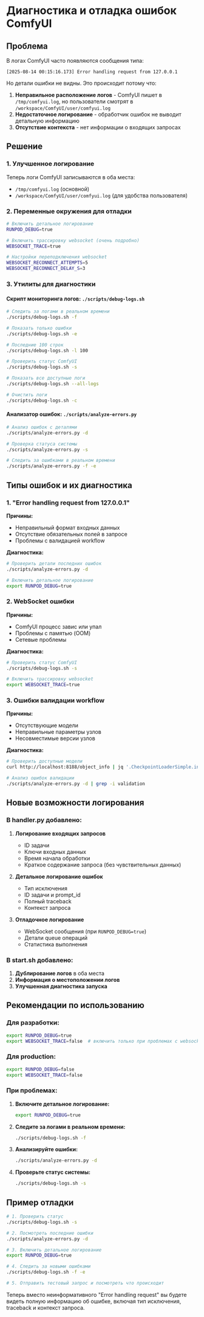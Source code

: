 # Диагностика и отладка ошибок ComfyUI

## Проблема

В логах ComfyUI часто появляются сообщения типа:

```
[2025-08-14 00:15:16.173] Error handling request from 127.0.0.1
```

Но детали ошибки не видны. Это происходит потому что:

1. **Неправильное расположение логов** - ComfyUI пишет в `/tmp/comfyui.log`, но пользователи смотрят в `/workspace/ComfyUI/user/comfyui.log`
2. **Недостаточное логирование** - обработчик ошибок не выводит детальную информацию
3. **Отсутствие контекста** - нет информации о входящих запросах

## Решение

### 1. Улучшенное логирование

Теперь логи ComfyUI записываются в оба места:

-   `/tmp/comfyui.log` (основной)
-   `/workspace/ComfyUI/user/comfyui.log` (для удобства пользователя)

### 2. Переменные окружения для отладки

```bash
# Включить детальное логирование
RUNPOD_DEBUG=true

# Включить трассировку websocket (очень подробно)
WEBSOCKET_TRACE=true

# Настройки переподключения websocket
WEBSOCKET_RECONNECT_ATTEMPTS=5
WEBSOCKET_RECONNECT_DELAY_S=3
```

### 3. Утилиты для диагностики

#### Скрипт мониторинга логов: `./scripts/debug-logs.sh`

```bash
# Следить за логами в реальном времени
./scripts/debug-logs.sh -f

# Показать только ошибки
./scripts/debug-logs.sh -e

# Последние 100 строк
./scripts/debug-logs.sh -l 100

# Проверить статус ComfyUI
./scripts/debug-logs.sh -s

# Показать все доступные логи
./scripts/debug-logs.sh --all-logs

# Очистить логи
./scripts/debug-logs.sh -c
```

#### Анализатор ошибок: `./scripts/analyze-errors.py`

```bash
# Анализ ошибок с деталями
./scripts/analyze-errors.py -d

# Проверка статуса системы
./scripts/analyze-errors.py -s

# Следить за ошибками в реальном времени
./scripts/analyze-errors.py -f -e
```

## Типы ошибок и их диагностика

### 1. "Error handling request from 127.0.0.1"

**Причины:**

-   Неправильный формат входных данных
-   Отсутствие обязательных полей в запросе
-   Проблемы с валидацией workflow

**Диагностика:**

```bash
# Проверить детали последних ошибок
./scripts/analyze-errors.py -d

# Включить детальное логирование
export RUNPOD_DEBUG=true
```

### 2. WebSocket ошибки

**Причины:**

-   ComfyUI процесс завис или упал
-   Проблемы с памятью (OOM)
-   Сетевые проблемы

**Диагностика:**

```bash
# Проверить статус ComfyUI
./scripts/debug-logs.sh -s

# Включить трассировку websocket
export WEBSOCKET_TRACE=true
```

### 3. Ошибки валидации workflow

**Причины:**

-   Отсутствующие модели
-   Неправильные параметры узлов
-   Несовместимые версии узлов

**Диагностика:**

```bash
# Проверить доступные модели
curl http://localhost:8188/object_info | jq '.CheckpointLoaderSimple.input.required.ckpt_name[0]'

# Анализ ошибок валидации
./scripts/analyze-errors.py -d | grep -i validation
```

## Новые возможности логирования

### В handler.py добавлено:

1. **Логирование входящих запросов**

    - ID задачи
    - Ключи входных данных
    - Время начала обработки
    - Краткое содержание запроса (без чувствительных данных)

2. **Детальное логирование ошибок**

    - Тип исключения
    - ID задачи и prompt_id
    - Полный traceback
    - Контекст запроса

3. **Отладочное логирование**
    - WebSocket сообщения (при `RUNPOD_DEBUG=true`)
    - Детали queue операций
    - Статистика выполнения

### В start.sh добавлено:

1. **Дублирование логов** в оба места
2. **Информация о местоположении логов**
3. **Улучшенная диагностика запуска**

## Рекомендации по использованию

### Для разработки:

```bash
export RUNPOD_DEBUG=true
export WEBSOCKET_TRACE=false  # включить только при проблемах с websocket
```

### Для production:

```bash
export RUNPOD_DEBUG=false
export WEBSOCKET_TRACE=false
```

### При проблемах:

1. **Включите детальное логирование:**

    ```bash
    export RUNPOD_DEBUG=true
    ```

2. **Следите за логами в реальном времени:**

    ```bash
    ./scripts/debug-logs.sh -f
    ```

3. **Анализируйте ошибки:**

    ```bash
    ./scripts/analyze-errors.py -d
    ```

4. **Проверьте статус системы:**
    ```bash
    ./scripts/debug-logs.sh -s
    ```

## Пример отладки

```bash
# 1. Проверить статус
./scripts/debug-logs.sh -s

# 2. Посмотреть последние ошибки
./scripts/analyze-errors.py -d

# 3. Включить детальное логирование
export RUNPOD_DEBUG=true

# 4. Следить за новыми ошибками
./scripts/debug-logs.sh -f -e

# 5. Отправить тестовый запрос и посмотреть что происходит
```

Теперь вместо неинформативного "Error handling request" вы будете видеть полную информацию об ошибке, включая тип исключения, traceback и контекст запроса.
